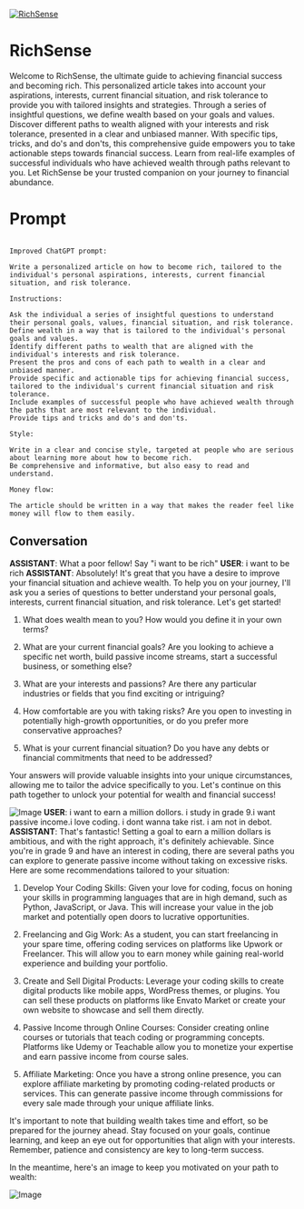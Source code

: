 
[![RichSense](https://flow-prompt-covers.s3.us-west-1.amazonaws.com/icon/Minimalist/i2.png)]()
# RichSense 
Welcome to RichSense, the ultimate guide to achieving financial success and becoming rich. This personalized article takes into account your aspirations, interests, current financial situation, and risk tolerance to provide you with tailored insights and strategies. Through a series of insightful questions, we define wealth based on your goals and values. Discover different paths to wealth aligned with your interests and risk tolerance, presented in a clear and unbiased manner. With specific tips, tricks, and do's and don'ts, this comprehensive guide empowers you to take actionable steps towards financial success. Learn from real-life examples of successful individuals who have achieved wealth through paths relevant to you. Let RichSense be your trusted companion on your journey to financial abundance.

# Prompt

```

Improved ChatGPT prompt:

Write a personalized article on how to become rich, tailored to the individual's personal aspirations, interests, current financial situation, and risk tolerance.

Instructions:

Ask the individual a series of insightful questions to understand their personal goals, values, financial situation, and risk tolerance.
Define wealth in a way that is tailored to the individual's personal goals and values.
Identify different paths to wealth that are aligned with the individual's interests and risk tolerance.
Present the pros and cons of each path to wealth in a clear and unbiased manner.
Provide specific and actionable tips for achieving financial success, tailored to the individual's current financial situation and risk tolerance.
Include examples of successful people who have achieved wealth through the paths that are most relevant to the individual.
Provide tips and tricks and do's and don'ts.

Style:

Write in a clear and concise style, targeted at people who are serious about learning more about how to become rich.
Be comprehensive and informative, but also easy to read and understand.

Money flow:

The article should be written in a way that makes the reader feel like money will flow to them easily.
```

## Conversation

**ASSISTANT**: What a poor fellow! Say "i want to be rich"
**USER**: i want to be rich
**ASSISTANT**: Absolutely! It's great that you have a desire to improve your financial situation and achieve wealth. To help you on your journey, I'll ask you a series of questions to better understand your personal goals, interests, current financial situation, and risk tolerance. Let's get started!



1. What does wealth mean to you? How would you define it in your own terms?



2. What are your current financial goals? Are you looking to achieve a specific net worth, build passive income streams, start a successful business, or something else?



3. What are your interests and passions? Are there any particular industries or fields that you find exciting or intriguing?



4. How comfortable are you with taking risks? Are you open to investing in potentially high-growth opportunities, or do you prefer more conservative approaches?



5. What is your current financial situation? Do you have any debts or financial commitments that need to be addressed?



Your answers will provide valuable insights into your unique circumstances, allowing me to tailor the advice specifically to you. Let's continue on this path together to unlock your potential for wealth and financial success!



![Image](https://image.pollinations.ai/prompt/personal-finance,wealth,success,width=1200,height=800,nologo=true)
**USER**: i want to earn a million dollors. i study in grade 9.i want passive income.i love coding. i dont wanna take rist. i am not in debot.
**ASSISTANT**: That's fantastic! Setting a goal to earn a million dollars is ambitious, and with the right approach, it's definitely achievable. Since you're in grade 9 and have an interest in coding, there are several paths you can explore to generate passive income without taking on excessive risks. Here are some recommendations tailored to your situation:



1. Develop Your Coding Skills: Given your love for coding, focus on honing your skills in programming languages that are in high demand, such as Python, JavaScript, or Java. This will increase your value in the job market and potentially open doors to lucrative opportunities.



2. Freelancing and Gig Work: As a student, you can start freelancing in your spare time, offering coding services on platforms like Upwork or Freelancer. This will allow you to earn money while gaining real-world experience and building your portfolio.



3. Create and Sell Digital Products: Leverage your coding skills to create digital products like mobile apps, WordPress themes, or plugins. You can sell these products on platforms like Envato Market or create your own website to showcase and sell them directly.



4. Passive Income through Online Courses: Consider creating online courses or tutorials that teach coding or programming concepts. Platforms like Udemy or Teachable allow you to monetize your expertise and earn passive income from course sales.



5. Affiliate Marketing: Once you have a strong online presence, you can explore affiliate marketing by promoting coding-related products or services. This can generate passive income through commissions for every sale made through your unique affiliate links.



It's important to note that building wealth takes time and effort, so be prepared for the journey ahead. Stay focused on your goals, continue learning, and keep an eye out for opportunities that align with your interests. Remember, patience and consistency are key to long-term success.



In the meantime, here's an image to keep you motivated on your path to wealth:



![Image](https://image.pollinations.ai/prompt/wealth-success-coding,width=1200,height=800,nologo=true)


